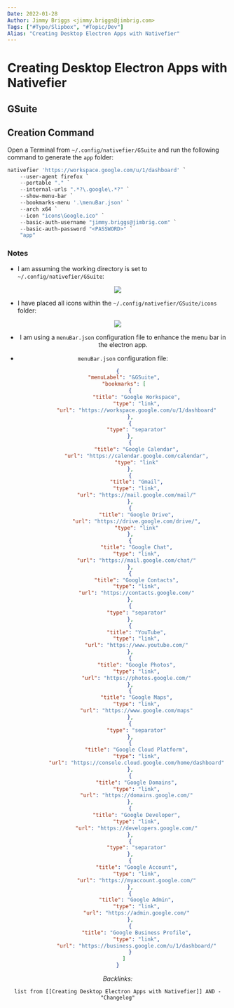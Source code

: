 ```yaml
---
Date: 2022-01-28
Author: Jimmy Briggs <jimmy.briggs@jimbrig.com>
Tags: ["#Type/Slipbox", "#Topic/Dev"]
Alias: "Creating Desktop Electron Apps with Nativefier"
---
```


# Creating Desktop Electron Apps with Nativefier

## GSuite

## Creation Command

Open a Terminal from `~/.config/nativefier/GSuite` and run the following command to generate the `app` folder:

```powershell
nativefier 'https://workspace.google.com/u/1/dashboard' `
	--user-agent firefox `
	--portable "." `
	--internal-urls ".*?\.google\.*?" `
	--show-menu-bar `
	--bookmarks-menu '.\menuBar.json' `
	--arch x64 `
	--icon "icons\Google.ico" `
	--basic-auth-username "jimmy.briggs@jimbrig.com" `
	--basic-auth-password "<PASSWORD>" `
	"app"
```

### Notes

- I am assuming the working directory is set to `~/.config/nativefier/GSuite`:

<center><img src="https://i.imgur.com/xCVtaoN.png" /></center>

- I have placed all icons within the `~/.config/nativefier/GSuite/icons` folder:

<center><img src="https://i.imgur.com/QA1woKJ.png" /><center>
	
- I am using a `menuBar.json` configuration file to enhance the menu bar in the electron app.
	
	
	
- `menuBar.json` configuration file:

```JSON
{
    "menuLabel": "&GSuite",
    "bookmarks": [
		{
			"title": "Google Workspace",
			"type": "link",
			"url": "https://workspace.google.com/u/1/dashboard"
		},
		{
			"type": "separator"
		},
        {
            "title": "Google Calendar",
            "url": "https://calendar.google.com/calendar",
            "type": "link"
        },
        {
            "title": "Gmail",
            "type": "link",
            "url": "https://mail.google.com/mail/"
        },
        {
            "title": "Google Drive",
            "url": "https://drive.google.com/drive/",
            "type": "link"
        },
        {
            "title": "Google Chat",
            "type": "link",
            "url": "https://mail.google.com/chat/"
        },
        {
            "title": "Google Contacts",
            "type": "link",
            "url": "https://contacts.google.com/"
        },
        {
            "type": "separator"
        },
        {
            "title": "YouTube",
            "type": "link",
            "url": "https://www.youtube.com/"
        },
        {
            "title": "Google Photos",
            "type": "link",
            "url": "https://photos.google.com/"
        },
        {
            "title": "Google Maps",
            "type": "link",
            "url": "https://www.google.com/maps"
        },
        {
            "type": "separator"
        },
        {
            "title": "Google Cloud Platform",
            "type": "link",
            "url": "https://console.cloud.google.com/home/dashboard"
        },
        {
            "title": "Google Domains",
            "type": "link",
            "url": "https://domains.google.com/"
        },
        {
            "title": "Google Developer",
            "type": "link",
            "url": "https://developers.google.com/"
        },
        {
            "type": "separator"
        },
        {
            "title": "Google Account",
            "type": "link",
            "url": "https://myaccount.google.com/"
        },
        {
            "title": "Google Admin",
            "type": "link",
            "url": "https://admin.google.com/"
        },
        {
            "title": "Google Business Profile",
            "type": "link",
            "url": "https://business.google.com/u/1/dashboard/"
        }
    ]
}
```

*Backlinks:*

```dataview
list from [[Creating Desktop Electron Apps with Nativefier]] AND -"Changelog"
```
